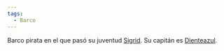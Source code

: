 ```yaml
---
tags:
  - Barco
---
```

Barco pirata en el que pasó su juventud [Sigrid](../Personajes/Personajes%20Jugables/Sigrid.md). Su capitán es [Dienteazul](../Personajes/Dienteazul.md).